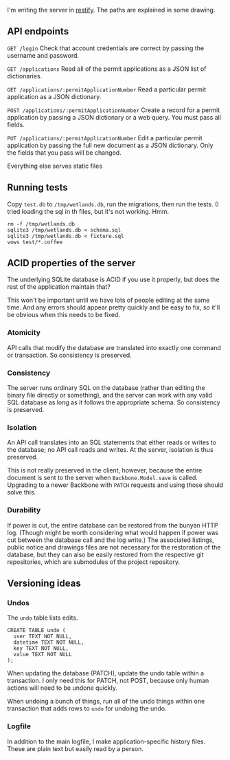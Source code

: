 I'm writing the server in 
[restify](http://mcavage.github.com/node-restify/).
The paths are explained in some drawing.

## API endpoints

`GET /login` Check that account credentials are correct by passing the
username and password.

`GET /applications` Read all of the permit applications as a JSON list of
dictionaries.

`GET /applications/:permitApplicationNumber` Read a particular permit
application as a JSON dictionary.

`POST /applications/:permitApplicationNumber` Create a record for a permit
application by passing a JSON dictionary or a web query. You must pass all
fields.

`PUT /applications/:permitApplicationNumber` Edit a particular permit
application by passing the full new document as a JSON dictionary. Only
the fields that you pass will be changed.

Everything else serves static files

## Running tests

Copy `test.db` to `/tmp/wetlands.db`, run the migrations, then run the tests.
(I tried loading the sql in th files, but it's not working. Hmm.

    rm -f /tmp/wetlands.db
    sqlite3 /tmp/wetlands.db < schema.sql
    sqlite3 /tmp/wetlands.db < fixture.sql
    vows test/*.coffee

## ACID properties of the server

The underlying SQLite database is ACID if you use it properly, but does the rest of the application maintain that?

This won't be important until we have lots of people editing at the same time.
And any errors should appear pretty quickly and be easy to fix, so it'll be
obvious when this needs to be fixed.

### Atomicity

API calls that modify the database are translated into exactly one command or
transaction. So consistency is preserved.

### Consistency

The server runs ordinary SQL on the database (rather than editing the binary
file directly or something), and the server can work with any valid SQL
database as long as it follows the appropriate schema. So consistency is
preserved.

### Isolation

An API call translates into an SQL statements that either reads or writes to
the database; no API call reads and writes. At the server, isolation is thus
preserved.

This is not really preserved in the client, however, because the entire document
is sent to the server when `Backbone.Model.save` is called. Upgrading to a
newer Backbone with `PATCH` requests and using those should solve this.

### Durability

If power is cut, the entire database can be restored from the bunyan HTTP log.
(Though might be worth considering what would happen if power was cut between
the database call and the log write.)
The associated listings, public notice and drawings files are not necessary
for the restoration of the database, but they can also be easily restored from
the respective git repositories, which are submodules of the project repository.

## Versioning ideas

### Undos

The `undo` table lists edits.

    CREATE TABLE undo (
      user TEXT NOT NULL,
      datetime TEXT NOT NULL,
      key TEXT NOT NULL,
      value TEXT NOT NULL
    );

When updating the database (PATCH), update the undo table within a transaction.
I only need this for PATCH, not POST, because only human actions will need to be
undone quickly.

When undoing a bunch of things, run all of the undo things within one transaction
that adds rows to `undo` for undoing the undo.

### Logfile
In addition to the main logfile, I make application-specific history files. These
are plain text but easily read by a person.
